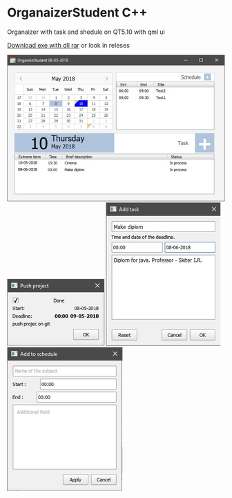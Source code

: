 # OrganaizerStudent C++
Organaizer with task and shedule on QT5.10 with qml ui

[Download exe with dll rar](https://github.com/Tiarait/OrganaizerStudent/releases/download/0.1/OrganaizerStudent.rar "Bug Report")
or look in releses

![alt text](https://github.com/Tiarait/OrganaizerStudent/blob/master/screenshots/1.jpg)
![alt text](https://github.com/Tiarait/OrganaizerStudent/blob/master/screenshots/2.jpg)
![alt text](https://github.com/Tiarait/OrganaizerStudent/blob/master/screenshots/3.jpg)
![alt text](https://github.com/Tiarait/OrganaizerStudent/blob/master/screenshots/4.jpg)
